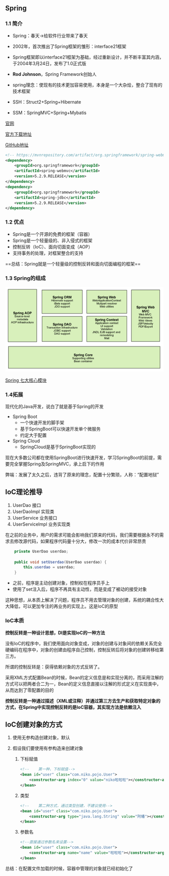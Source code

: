 ## Spring

### 1.1 简介

- Spring：春天->给软件行业带来了春天
- 2002年，首次推出了Spring框架的雏形：interface21框架
- Spring框架即以interface21框架为基础，经过重新设计，并不断丰富其内涵，于2004年3月24日，发布了1.0正式版
- **Rod Johnson**，Spring Framework创始人
- spring理念：使现有的技术更加容易使用，本身是一个大杂烩，整合了现有的技术框架



- SSH：Struct2+Spring+Hibernate
- SSM：SpringMVC+Spring+Mybatis

[官网](https://spring.io/)

[官方下载地址](https://repo.spring.io/release/org/springframework/spring)

[GitHub地址](https://github.com/spring-projects/spring-framework)



```xml
<!-- https://mvnrepository.com/artifact/org.springframework/spring-webmvc -->
<dependency>
    <groupId>org.springframework</groupId>
    <artifactId>spring-webmvc</artifactId>
    <version>5.2.9.RELEASE</version>
</dependency>
<dependency>
    <groupId>org.springframework</groupId>
    <artifactId>spring-jdbc</artifactId>
    <version>5.2.9.RELEASE</version>
</dependency>

```



### 1.2 优点

- Spring是一个开源的免费的框架（容器）
- Spring是一个轻量级的、非入侵式的框架
- 控制反转（IoC）、面向切面变成（AOP）
- 支持事务的处理，对框架整合的支持

==总结：Spring就是一个轻量级的控制反转和面向切面编程的框架==



### 1.3 Spring的组成

![image-20201011175707472](Untitled.assets/image-20201011175707472.png)

[Spring 七大核心模块](https://www.cnblogs.com/qlqwjy/p/9071510.html)



### 1.4拓展

现代化的Java开发，说白了就是基于Spring的开发

- Spring Boot
  - 一个快速开发的脚手架
  - 基于SpringBoot可以快速开发单个微服务
  - 约定大于配置
- Spring Cloud
  - SpringCloud是基于SpringBoot实现的

现在大多数公司都在使用SpringBoot进行快速开发，学习SpringBoot的前提，需要完全掌握Spring及SpringMVC，承上启下的作用

弊端：发展了太久之后，违背了原来的理念，配置十分繁琐，人称：“配置地狱”



## IoC理论推导

1. UserDao 接口
2. UserDaoImpl 实现类
3. UserService 业务接口
4. UserServiceImpl 业务实现类

在之前的业务中，用户的需求可能会影响我们原来的代码，我们需要根据永不的需求去修改源代码，如果程序代码量十分大，修改一次的成本代价非常昂贵

```java
    private UserDao userdao;

    public void setUserdao(UserDao userdao) {
        this.userdao = userdao;
    }
```



- 之前，程序是主动创建对象，控制权在程序员手上
- 使用了set注入后，程序不再具有主动性，而是变成了被动的接受对象

这种思想，从本质上解决了问题，程序员不用去管理对象的创建，系统的耦合性大大降低，可以更加专注的再业务的实现上。这是IoC的原型

### IoC本质

**控制反转是一种设计思想，DI是实现IoC的一种方法**

没有IoC的程序中，我们使用面向对象变成，对象的创建与对象间的依赖关系完全硬编码在程序中，对象的创建由程序自己控制，控制反转后将对象的创建转移给第三方。

所谓的控制反转是：获得依赖对象的方式反转了。

采用XML方式配置Bean的时候，Bean的定义信息是和实现分离的，而采用注解的方式可以把两者合二为一，Bean的定义信息直接以注解的形式定义在实现类中，从而达到了零配置的目的

**控制反转是一种通过描述（XML或注释）并通过第三方去生产和获取特定对象的方式，在Spring中实现控制反转的是IoC容器，其实现方法是依赖注入**

## IoC创建对象的方式

1. 使用无参构造创建对象，默认

2. 假设我们要使用有参构造来创建对象

   1. 下标赋值

      ```xml
      <!--    第一种，下标赋值-->
      <bean id="user" class="com.niko.pojo.User">
          <constructor-arg index="0" value="niko啦啦啦"></constructor-arg>
      </bean>
      ```

   2. 类型

      ```xml
      <!--    第二种方式，通过类型创建，不建议使用-->
      <bean id="user" class="com.niko.pojo.User">
          <constructor-arg type="java.lang.String" value="阿幡"></constructor-arg>
      </bean>
      ```

      

   3. 参数名

      ```xml
      <!--直接通过参数名来设置-->
      <bean id="user" class="com.niko.pojo.User">
          <constructor-arg name="name" value="啦啦啦"></constructor-arg>
      </bean>
      ```

      

总结：在配置文件加载的时候，容器中管理的对象就已经初始化了

















